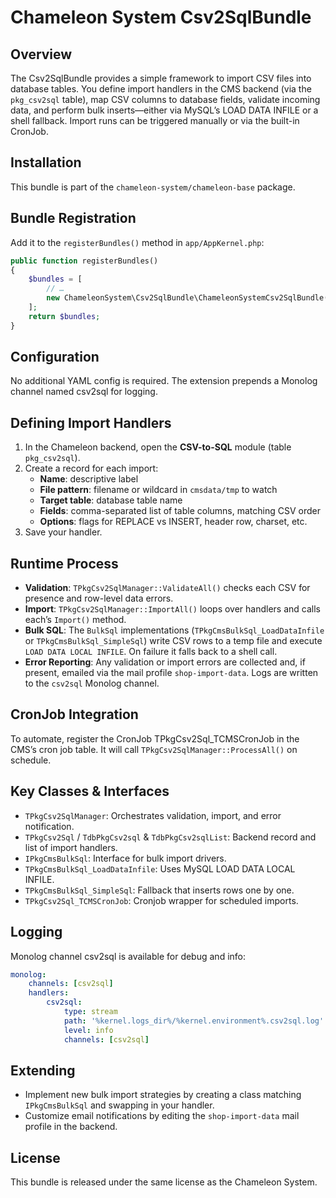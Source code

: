 Chameleon System Csv2SqlBundle
==============================

Overview
--------

The Csv2SqlBundle provides a simple framework to import CSV files into database tables. You define import handlers in the CMS backend (via the
`pkg_csv2sql` table), map CSV columns to database fields, validate incoming data, and perform bulk inserts—either via MySQL’s LOAD DATA INFILE or a shell
fallback. Import runs can be triggered manually or via the built-in CronJob.

Installation
------------
This bundle is part of the `chameleon-system/chameleon-base` package.

Bundle Registration
-------------------
Add it to the `registerBundles()` method in `app/AppKernel.php`:

```php
public function registerBundles()
{
    $bundles = [
        // …
        new ChameleonSystem\Csv2SqlBundle\ChameleonSystemCsv2SqlBundle(),
    ];
    return $bundles;
}
```

## Configuration

No additional YAML config is required. The extension prepends a Monolog channel named csv2sql for logging.

## Defining Import Handlers

1. In the Chameleon backend, open the **CSV-to-SQL** module (table `pkg_csv2sql`).
2. Create a record for each import:
   * **Name**: descriptive label
   * **File pattern**: filename or wildcard in `cmsdata/tmp` to watch
   * **Target table**: database table name
   * **Fields**: comma-separated list of table columns, matching CSV order
   * **Options**: flags for REPLACE vs INSERT, header row, charset, etc.
3. Save your handler.

## Runtime Process

* **Validation**: `TPkgCsv2SqlManager::ValidateAll()` checks each CSV for presence and row-level data errors.
* **Import**: `TPkgCsv2SqlManager::ImportAll()` loops over handlers and calls each’s `Import()` method.
* **Bulk SQL**: The `BulkSql` implementations (`TPkgCmsBulkSql_LoadDataInfile` or `TPkgCmsBulkSql_SimpleSql`) write CSV rows to a temp file and
execute `LOAD DATA LOCAL INFILE`. On failure it falls back to a shell call.
* **Error Reporting**: Any validation or import errors are collected and, if present, emailed via the mail profile `shop-import-data`. Logs are
written to the `csv2sql` Monolog channel.

## CronJob Integration

To automate, register the CronJob TPkgCsv2Sql_TCMSCronJob in the CMS’s cron job table. It will call `TPkgCsv2SqlManager::ProcessAll()` on schedule.

## Key Classes & Interfaces

* `TPkgCsv2SqlManager`: Orchestrates validation, import, and error notification.
* `TPkgCsv2Sql` / `TdbPkgCsv2sql` & `TdbPkgCsv2sqlList`: Backend record and list of import handlers.
* `IPkgCmsBulkSql`: Interface for bulk import drivers.
* `TPkgCmsBulkSql_LoadDataInfile`: Uses MySQL LOAD DATA LOCAL INFILE.
* `TPkgCmsBulkSql_SimpleSql`: Fallback that inserts rows one by one.
* `TPkgCsv2Sql_TCMSCronJob`: Cronjob wrapper for scheduled imports.

## Logging

Monolog channel csv2sql is available for debug and info:

```yaml
monolog:
    channels: [csv2sql]
    handlers:
        csv2sql:
            type: stream
            path: '%kernel.logs_dir%/%kernel.environment%.csv2sql.log'
            level: info
            channels: [csv2sql]
```

## Extending

* Implement new bulk import strategies by creating a class matching `IPkgCmsBulkSql` and swapping in your handler.
* Customize email notifications by editing the `shop-import-data` mail profile in the backend.

## License

This bundle is released under the same license as the Chameleon System.
